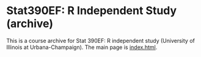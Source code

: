 # Stat390EF: R Independent Study (archive)
This is a course archive for Stat 390EF: R independent study (University of Illinois at Urbana-Champaign). The main page is [index.html](https://ytliu0.github.io/Stat390EF-R-Independent-Study-archive).
